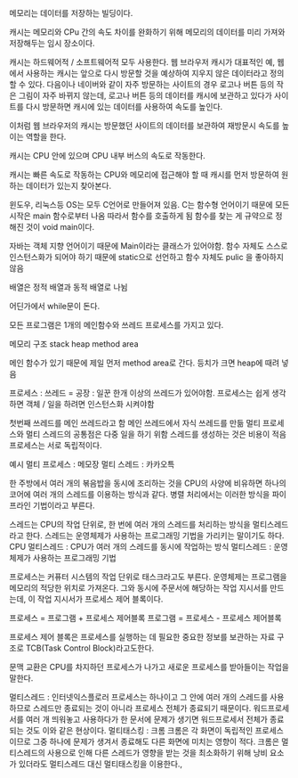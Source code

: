 메모리는 데이터를 저장하는 빌딩이다.

캐시는 메모리와 CPu 간의 속도 차이를 완화하기 위해 메모리의 데이터를 미리 가져와 저장해두는 임시 장소이다.

캐시는 하드웨어적 / 소프트웨어적 모두 사용한다.
웹 브라우저 캐시가 대표적인 예, 웹에서 사용하는 캐시는 앞으로 다시 방문할 것을 예상하여 지우지 않은 데이터라고 정의할 수 있다. 다음이나 네이버와 같이 자주 방문하는 사이트의 경우 로고나 버튼 등의 작은 그림이 자주 바뀌지 않는데, 로고나 버튼 등의 데이터를 캐시에 보관하고 있다가 사이트를 다시 방문하면 캐시에 있는 데이터를 사용하여 속도를 높인다. 

이처럼 웹 브라우저의 캐시는 방문했던 사이트의 데이터를 보관하여 재방문시 속도를 높이는 역할을 한다.

캐시는 CPU 안에 있으며 CPU 내부 버스의 속도로 작동한다.

캐시는 빠른 속도로 작동하는 CPU와 메모리에 접근해야 할 때 캐시를 먼저 방문하여 원하는 데이터가 있는지 찾아본다.

윈도우, 리눅스등 OS는 모두 C언어로 만들어져 있음.
C는 함수형 언어이기 때문에 
모든 시작은 main 함수로부터 나옴
따라서 함수를 호출하게 됨
함수를 찾는 게 규약으로 정해진 것이 void main이다.

자바는 객체 지향 언어이기 때문에 Main이라는 클래스가 있어야함. 
함수 자체도 스스로 인스턴스화가 되어야 하기 때문에 static으로 선언하고 함수 자체도 pulic 을 좋아하지 않음

배열은 정적 배열과 동적 배열로 나뉨

어딘가에서 while문이 돈다.

모든 프로그램은 1개의 메인함수와 쓰레드 프로세스를 가지고 있다.

메모리 구조 
stack 
heap 
method area

메인 함수가 있기 때문에 제일 먼저 method area로 간다.
등치가 크면 heap에 때려 넣음

프로세스 : 쓰레드 = 공장 : 일꾼
한개 이상의 쓰레드가 있어야함.
프로세스는 쉽게 생각하면 객체 / 일을 하려면 인스턴스화 시켜야함 

첫번째 쓰레드를 메인 쓰레드라고 함
메인 쓰레드에서 자식 쓰레드를 만듦
멀티 프로세스와 멀티 스레드의 공통점은 다중 일을 하기 위함
스레드를 생성하는 것은 비용이 적음
프로세스는 서로 독립적이다.

예시
멀티 프로세스 : 메모장
멀티 스레드 : 카카오특

한 주방에서 여러 개의 볶음밥을 동시에 조리하는 것을 CPU의 사양에 비유하면 하나의 코어에 여러 개의 스레드를 이용하는 방식과 같다. 병렬 처리에서는 이러한 방식을 파이프라인 기법이라고 부른다.

스레드는 CPU의 작업 단위로, 한 번에 여러 개의 스레드를 처리하는 방식을 멀티스레드라고 한다. 스레드는 운영체제가 사용하는 프로그래밍 기법을 가리키는 말이기도 하다. 
CPU 멀티스레드 : CPU가 여러 개의 스레드를 동시에 작업하는 방식
멀티스레드 : 운영체제가 사용하는 프로그래밍 기법

프로세스는 커퓨터 시스템의 작업 단위로 태스크라고도 부른다.
운영체제는 프로그램을 메모리의 적당한 위치로 가져온다.
그와 동시에 주문서에 해당하는 작업 지시서를 만드는데, 이 작업 지시서가 프로세스 제어 블록이다.

프로세스 = 프로그램 + 프로세스 제어블록
프로그램 = 프로세스 - 프로세스 제어블록

프로세스 제어 블록은 프로세스를 실행하는 데 필요한 중요한 정보를 보관하는 자료 구조로 TCB(Task Control Block)라고도한다.

문맥 교환은 CPU를 차지하던 프로세스가 나가고 새로운 프로세스를 받아들이는 작업을 말한다.

멀티스레드 : 인터넷익스플로러
프로세스는 하나이고 그 안에 여러 개의 스레드를 사용하므로 스레드만 종료되는 것이 아니라 프로세스 전체가 종료되기 때문이다. 워드프로세서를 여러 개 띄워놓고 사용하다가 한 문서에 문제가 생기면 워드프로세서 전체가 종료되는 것도 이와 같은 현상이다.
멀티태스킹 : 크롬
크롬은 각 화면이 독립적인 프로세스이므로 그중 하나에 문제가 생겨서 종료해도 다른 화면에 미치는 영향이 적다.
크롬은 멀티스레드의 사용으로 인해 다른 스레드가 영향을 받는 것을 최소화하기 위해 낭비 요소가 있더라도 멀티스레드 대신 멀티태스킹을 이용한다.,

